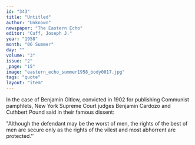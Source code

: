 ```yaml
---
id: "343"
title: "Untitled"
author: "Unknown"
newspaper: "The Eastern Echo"
editor: "Cuff, Joseph J."
year: "1958"
month: "06 Summer"
day: ""
volume: "3"
issue: "2"
_page: "15"
image: "eastern_echo_summer1958_body0017.jpg"
tags: "quote"
layout: "item"
---
```

In the case of Benjamin Gitlow, convicted in 1902 for publishing Communist pamphlets,
New York Supreme Court judges Benjamin Cardozo and Cuthbert Pound said in their
famous dissent:

"Although the defendant may be the worst of men, the rights of the best of men
are secure only as the rights of the vilest and most abhorrent are protected.’’
